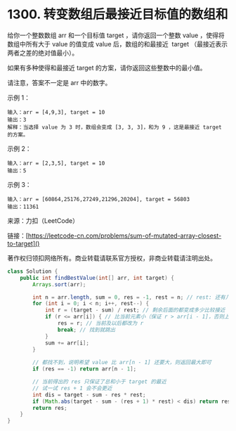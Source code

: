 # 1300. 转变数组后最接近目标值的数组和

给你一个整数数组 arr 和一个目标值 target ，请你返回一个整数 value ，使得将数组中所有大于 value 的值变成 value 后，数组的和最接近  target （最接近表示两者之差的绝对值最小）。

如果有多种使得和最接近 target 的方案，请你返回这些整数中的最小值。

请注意，答案不一定是 arr 中的数字。


示例 1：

```
输入：arr = [4,9,3], target = 10
输出：3
解释：当选择 value 为 3 时，数组会变成 [3, 3, 3]，和为 9 ，这是最接近 target 的方案。
```
示例 2：

```
输入：arr = [2,3,5], target = 10
输出：5
```
示例 3：

```
输入：arr = [60864,25176,27249,21296,20204], target = 56803
输出：11361
```
来源：力扣（LeetCode）

链接：[https://leetcode-cn.com/problems/sum-of-mutated-array-closest-to-target]()

著作权归领扣网络所有。商业转载请联系官方授权，非商业转载请注明出处。

```java
class Solution {
    public int findBestValue(int[] arr, int target) {
        Arrays.sort(arr);

        int n = arr.length, sum = 0, res = -1, rest = n; // rest: 还有几个元素可变
        for (int i = 0; i < n; i++, rest--) {
            int r = (target - sum) / rest; // 剩余后面的都变成多少比较接近
            if (r <= arr[i]) { // 比当前元素小（保证 r > arr[i - 1]，否则上一轮已 break）
                res = r; // 当前及以后都改为 r
                break; // 找到就跳出
            }
            sum += arr[i];
        }
        
        // 都找不到，说明希望 value 比 arr[n - 1] 还要大，则返回最大即可
        if (res == -1) return arr[n - 1];

        // 当前得出的 res 只保证了总和小于 target 的最近
        // 试一试 res + 1 会不会更近
        int dis = target - sum - res * rest;
        if (Math.abs(target - sum - (res + 1) * rest) < dis) return res + 1;
        return res;
    }
}
```
